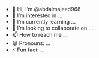 - 👋 Hi, I’m @abdalmajeed968
- 👀 I’m interested in ...
- 🌱 I’m currently learning ...
- 💞️ I’m looking to collaborate on ...
- 📫 How to reach me ...
- 😄 Pronouns: ...
- ⚡ Fun fact: ...

<!---
abdalmajeed968/abdalmajeed968 is a ✨ special ✨ repository because its `README.md` (this file) appears on your GitHub profile.
You can click the Preview link to take a look at your changes.
--->
